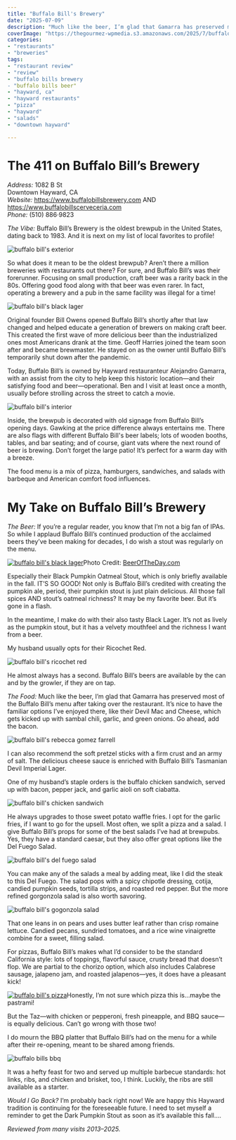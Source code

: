 ```yaml
---
title: "Buffalo Bill's Brewery"
date: "2025-07-09"
description: "Much like the beer, I’m glad that Gamarra has preserved most of the Buffalo Bill’s menu after taking over the restaurant. It’s nice to have the familiar options I’ve enjoyed there, like their Devil Mac and Cheese."
coverImage: "https://thegourmez-wpmedia.s3.amazonaws.com/2025/7/buffalo-bills-front.jpg"
categories:
- "restaurants"
- "breweries"
tags:
- "restaurant review"
- "review"
- "buffalo bills brewery
- "buffalo bills beer"
- "hayward, ca"
- "hayward restaurants"
- "pizza"
- "hayward"
- "salads"
- "downtown hayward"

---
```

# The 411 on Buffalo Bill’s Brewery

*Address:* 1082 B St\
Downtown Hayward, CA\
*Website:* <https://www.buffalobillsbrewery.com> AND <https://www.buffalobillscerveceria.com>\
*Phone:* (510) 886·9823

*The Vibe:* Buffalo Bill’s Brewery is the oldest brewpub in the United States, dating back to 1983. And it is next on my list of local favorites to profile!

![buffalo bill's exterior](https://thegourmez-wpmedia.s3.amazonaws.com/2025/7/buffalo-bills-front.jpg)

So what does it mean to be the oldest brewpub? Aren’t there a million breweries with restaurants out there? For sure, and Buffalo Bill’s was their forerunner. Focusing on small production, craft beer was a rarity back in the 80s. Offering good food along with that beer was even rarer. In fact, operating a brewery and a pub in the same facility was illegal for a time!

![buffalo bill's black lager](https://thegourmez-wpmedia.s3.amazonaws.com/2025/7/buffalo-bills+(1).jpg)

Original founder Bill Owens opened Buffalo Bill’s shortly after that law changed and helped educate a generation of brewers on making craft beer. This created the first wave of more delicious beer than the industrialized ones most Americans drank at the time. Geoff Harries joined the team soon after and became brewmaster. He stayed on as the owner until Buffalo Bill’s temporarily shut down after the pandemic.

Today, Buffalo Bill’s is owned by Hayward restauranteur Alejandro Gamarra, with an assist from the city to help keep this historic location—and their satisfying food and beer—operational. Ben and I visit at least once a month, usually before strolling across the street to catch a movie.

![buffalo bill's interior](https://thegourmez-wpmedia.s3.amazonaws.com/2025/7/buffalo-bills+(9).jpg)

Inside, the brewpub is decorated with old signage from Buffalo Bill’s opening days. Gawking at the price difference always entertains me. There are also flags with different Buffalo Bill's beer labels; lots of wooden booths, tables, and bar seating; and of course, giant vats where the next round of beer is brewing. Don’t forget the large patio! It’s perfect for a warm day with a breeze.

The food menu is a mix of pizza, hamburgers, sandwiches, and salads with barbeque and American comfort food influences.

# My Take on Buffalo Bill’s Brewery

*The Beer:* If you’re a regular reader, you know that I’m not a big fan of IPAs. So while I applaud Buffalo Bill’s continued production of the acclaimed beers they’ve been making for decades, I do wish a stout was regularly on the menu.

<div class="caption">

[![buffalo bill's black lager](https://thegourmez-wpmedia.s3.amazonaws.com/2025/7/black-pumpkin-stout.jpg)](https://thegourmez-wpmedia.s3.amazonaws.com/2025/7/black-pumpkin-stout.jpg)Photo Credit: [BeerOfTheDay.com](https://www.beeroftheday.com/beer/black-pumpkin)</div>

Especially their Black Pumpkin Oatmeal Stout, which is only briefly available in the fall. IT’S SO GOOD! Not only is Buffalo Bill’s credited with creating the pumpkin ale, period, their pumpkin stout is just plain delicious. All those fall spices AND stout’s oatmeal richness? It may be my favorite beer. But it’s gone in a flash.

In the meantime, I make do with their also tasty Black Lager. It’s not as lively as the pumpkin stout, but it has a velvety mouthfeel and the richness I want from a beer.

My husband usually opts for their Ricochet Red.

![buffalo bill's ricochet red](https://thegourmez-wpmedia.s3.amazonaws.com/2025/7/buffalo-bills+(6).jpg)

He almost always has a second. Buffalo Bill’s beers are available by the can and by the growler, if they are on tap.

*The Food:* Much like the beer, I’m glad that Gamarra has preserved most of the Buffalo Bill’s menu after taking over the restaurant. It’s nice to have the familiar options I’ve enjoyed there, like their Devil Mac and Cheese, which gets kicked up with sambal chili, garlic, and green onions. Go ahead, add the bacon.

![buffalo bill's rebecca gomez farrell](https://thegourmez-wpmedia.s3.amazonaws.com/2025/7/buffalo-bills+(8).jpg)

I can also recommend the soft pretzel sticks with a firm crust and an army of salt. The delicious cheese sauce is enriched with Buffalo Bill’s Tasmanian Devil Imperial Lager.

One of my husband’s staple orders is the buffalo chicken sandwich, served up with bacon, pepper jack, and garlic aioli on soft ciabatta.

![buffalo bill's chicken sandwich](https://thegourmez-wpmedia.s3.amazonaws.com/2025/7/buffalo-bills+(12).jpg)

He always upgrades to those sweet potato waffle fries. I opt for the garlic fries, if I want to go for the upsell. Most often, we split a pizza and a salad. I give Buffalo Bill’s props for some of the best salads I’ve had at brewpubs. Yes, they have a standard caesar, but they also offer great options like the Del Fuego Salad.

![buffalo bill's del fuego salad](https://thegourmez-wpmedia.s3.amazonaws.com/2025/7/buffalo-bills+(2).jpg)

You can make any of the salads a meal by adding meat, like I did the steak to this Del Fuego. The salad pops with a spicy chipotle dressing, cotija, candied pumpkin seeds, tortilla strips, and roasted red pepper. But the more refined gorgonzola salad is also worth savoring.

![buffalo bill's gogonzola salad](https://thegourmez-wpmedia.s3.amazonaws.com/2025/7/buffalo-bills+(11).jpg)

That one leans in on pears and uses butter leaf rather than crisp romaine lettuce. Candied pecans, sundried tomatoes, and a rice wine vinaigrette combine for a sweet, filling salad.

For pizzas, Buffalo Bill’s makes what I’d consider to be the standard California style: lots of toppings, flavorful sauce, crusty bread that doesn’t flop. We are partial to the chorizo option, which also includes Calabrese sausage, jalapeno jam, and roasted jalapenos—yes, it does have a pleasant kick!

<div class="caption">

[![buffalo bill's pizza](https://thegourmez-wpmedia.s3.amazonaws.com/2025/7/buffalo-bills+(4).jpg)](https://thegourmez-wpmedia.s3.amazonaws.com/2025/7/buffalo-bills+(4).jpg)Honestly, I’m not sure which pizza this is…maybe the pastrami!</div>

But the Taz—with chicken or pepperoni, fresh pineapple, and BBQ sauce—is equally delicious. Can’t go wrong with those two!

I do mourn the BBQ platter that Buffalo Bill’s had on the menu for a while after their re-opening, meant to be shared among friends.

![buffalo bills bbq](https://thegourmez-wpmedia.s3.amazonaws.com/2025/7/buffalo-bills+(5).jpg)

It was a hefty feast for two and served up multiple barbecue standards: hot links, ribs, and chicken and brisket, too, I think. Luckily, the ribs are still available as a starter.

*Would I Go Back?* I’m probably back right now! We are happy this Hayward tradition is continuing for the foreseeable future. I need to set myself a reminder to get the Dark Pumpkin Stout as soon as it’s available this fall….

*Reviewed from many visits 2013–2025.*
